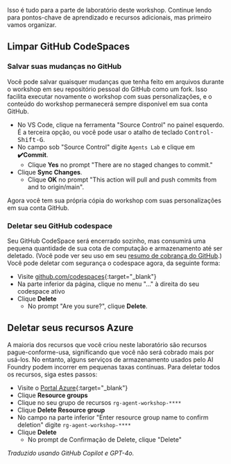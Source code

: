 Isso é tudo para a parte de laboratório deste workshop. Continue lendo para pontos-chave de aprendizado e recursos adicionais, mas primeiro vamos organizar.

## Limpar GitHub CodeSpaces

### Salvar suas mudanças no GitHub 

Você pode salvar quaisquer mudanças que tenha feito em arquivos durante o workshop em seu repositório pessoal do GitHub como um fork. Isso facilita executar novamente o workshop com suas personalizações, e o conteúdo do workshop permanecerá sempre disponível em sua conta GitHub.

* No VS Code, clique na ferramenta "Source Control" no painel esquerdo. É a terceira opção, ou você pode usar o atalho de teclado <kbd>Control-Shift-G</kbd>.
* No campo sob "Source Control" digite `Agents Lab` e clique em **✔️Commit**.
  * Clique **Yes** no prompt "There are no staged changes to commit."
* Clique **Sync Changes**.
  * Clique **OK** no prompt "This action will pull and push commits from and to origin/main".

Agora você tem sua própria cópia do workshop com suas personalizações em sua conta GitHub.

### Deletar seu GitHub codespace

Seu GitHub CodeSpace será encerrado sozinho, mas consumirá uma pequena quantidade de sua cota de computação e armazenamento até ser deletado. (Você pode ver seu uso em seu [resumo de cobrança do GitHub](https://github.com/settings/billing/summary).) Você pode deletar com segurança o codespace agora, da seguinte forma:

* Visite [github.com/codespaces](https://github.com/codespaces){:target="_blank"}
* Na parte inferior da página, clique no menu "..." à direita do seu codespace ativo
* Clique **Delete**
  * No prompt "Are you sure?", clique **Delete**.

## Deletar seus recursos Azure

A maioria dos recursos que você criou neste laboratório são recursos pague-conforme-usa, significando que você não será cobrado mais por usá-los. No entanto, alguns serviços de armazenamento usados pelo AI Foundry podem incorrer em pequenas taxas contínuas. Para deletar todos os recursos, siga estes passos:

* Visite o [Portal Azure](https://portal.azure.com){:target="_blank"}
* Clique **Resource groups**
* Clique no seu grupo de recursos `rg-agent-workshop-****`
* Clique **Delete Resource group**
* No campo na parte inferior "Enter resource group name to confirm deletion" digite `rg-agent-workshop-****`
* Clique **Delete**
  * No prompt de Confirmação de Delete, clique "Delete"

*Traduzido usando GitHub Copilot e GPT-4o.*
